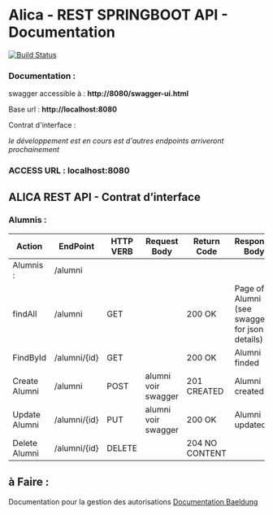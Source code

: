 # Alica - REST SPRINGBOOT API  - Documentation

[![Build Status](https://codefirst.iut.uca.fr/api/badges/SportsSpot/SportsSpot/status.svg)](https://codefirst.iut.uca.fr/SportsSpot/SportsSpot)

### Documentation : 
swagger accessible à :
**http://8080/swagger-ui.html**

Base url : **http://localhost:8080**

Contrat d'interface : 

*le développement est en cours est d'autres endpoints arriveront prochainement*




### ACCESS URL : localhost:8080


## ALICA REST API - Contrat d’interface

### Alumnis :

| Action | EndPoint | HTTP VERB | Request Body | Return Code | Response Body |
| --- | --- | --- | --- | --- | --- |
| Alumnis :  | /alumni |  |  |  |  |
| findAll | /alumni | GET |  | 200 OK  | Page of Alumni (see swagger for json details) |
| FindById | /alumni/{id} | GET |  | 200 OK  | Alumni finded |
| Create Alumni | /alumni | POST | alumni voir swagger | 201 CREATED | Alumni created |
| Update Alumni | /alumni/{id} | PUT | alumni voir swagger | 200 OK  | Alumni updated |
| Delete Alumni | /alumni/{id} | DELETE |  | 204 NO CONTENT |  |




## à Faire :
Documentation pour la gestion des autorisations
[Documentation Baeldung](https://www.baeldung.com/role-and-privilege-for-spring-security-registration)

